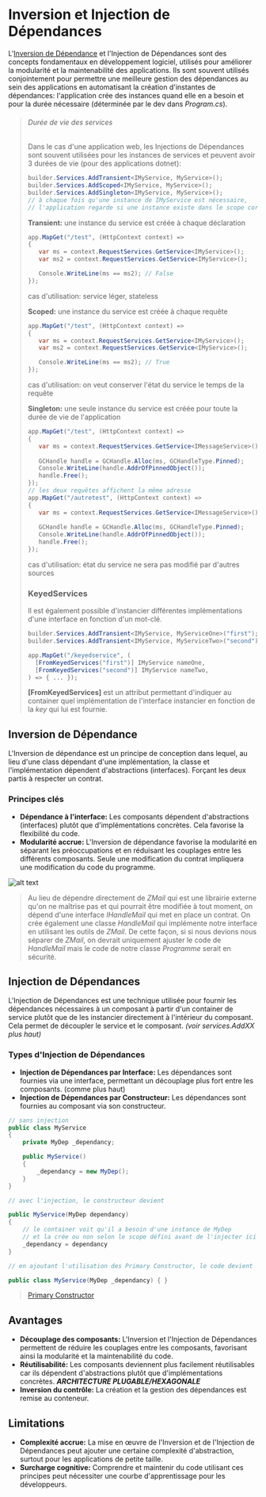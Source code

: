 # Inversion  et Injection de Dépendances

L'[Inversion de Dépendance](https://fr.wikipedia.org/wiki/SOLID_(informatique)) et l'Injection de Dépendances sont des concepts fondamentaux en développement logiciel, utilisés pour améliorer la modularité et la maintenabilité des applications. Ils sont souvent utilisés conjointement pour permettre une meilleure gestion des dépendances au sein des applications en automatisant la création d'instantes de dépendances: l'application crée des instances quand elle en a besoin et pour la durée nécessaire (déterminée par le dev dans *Program.cs*).

> ###### Durée de vie des services
> 
> Dans le cas d'une application web, les Injections de Dépendances sont souvent utilisées pour les instances de services et peuvent avoir 3 durées de vie (pour des applications dotnet):
>
> ```csharp
> builder.Services.AddTransient<IMyService, MyService>();
> builder.Services.AddScoped<IMyService, MyService>();
> builder.Services.AddSingleton<IMyService, MyService>();
> // à chaque fois qu'une instance de IMyService est nécessaire,
> // l'application regarde si une instance existe dans le scope correspondant
> ```
> 
> **Transient:** une instance du service est créée à chaque déclaration
> ```csharp
>app.MapGet("/test", (HttpContext context) =>
>{
>    var ms = context.RequestServices.GetService<IMyService>();
>    var ms2 = context.RequestServices.GetService<IMyService>();
>
>    Console.WriteLine(ms == ms2); // False
>});
> ```
> cas d'utilisation: service léger, stateless
> 
> **Scoped:** une instance du service est créée à chaque requête
> ```csharp
>app.MapGet("/test", (HttpContext context) =>
>{
>    var ms = context.RequestServices.GetService<IMyService>();
>    var ms2 = context.RequestServices.GetService<IMyService>();
>
>    Console.WriteLine(ms == ms2); // True
>});
> ```
> cas d'utilisation: on veut conserver l'état du service le temps de la requête 
> 
> **Singleton:** une seule instance du service est créée pour toute la durée de vie de l'application
> ```csharp
>app.MapGet("/test", (HttpContext context) =>
>{
>    var ms = context.RequestServices.GetService<IMessageService>();
>    
>    GCHandle handle = GCHandle.Alloc(ms, GCHandleType.Pinned);
>    Console.WriteLine(handle.AddrOfPinnedObject());
>    handle.Free();
>});
>// les deux requêtes affichent la même adresse
>app.MapGet("/autretest", (HttpContext context) =>
>{
>    var ms = context.RequestServices.GetService<IMessageService>();
>    
>    GCHandle handle = GCHandle.Alloc(ms, GCHandleType.Pinned);
>    Console.WriteLine(handle.AddrOfPinnedObject());
>    handle.Free();
>});
> ```
> cas d'utilisation: état du service ne sera pas modifié par d'autres sources
> 
> ### KeyedServices
>
> Il est également possible d'instancier différentes implémentations d'une interface en fonction d'un mot-clé.
> ```csharp
> builder.Services.AddTransient<IMyService, MyServiceOne>("first");
> builder.Services.AddTransient<IMyService, MyServiceTwo>("second");
>
> app.MapGet("/keyedservice", (
>	[FromKeyedServices("first")] IMyService nameOne,
>	[FromKeyedServices("second")] IMyService nameTwo,
> ) => { ... });
> ```
> **[FromKeyedServices]** est un attribut permettant d'indiquer au container quel implémentation de l'interface instancier en fonction de la *key* qui lui est fournie.

## Inversion de Dépendance

L'Inversion de dépendance est un principe de conception dans lequel, au lieu d'une class dépendant d'une implémentation, la classe et l'implémentation dépendent d'abstractions (interfaces). Forçant les deux partis à respecter un contrat.

### Principes clés

- **Dépendance à l'interface:** Les composants dépendent d'abstractions (interfaces) plutôt que d'implémentations concrètes. Cela favorise la flexibilité du code.
- **Modularité accrue:** L'Inversion de dépendance favorise la modularité en séparant les préoccupations et en réduisant les couplages entre les différents composants. Seule une modification du contrat impliquera une modification du code du programme.

![alt text](images/Inversion_dépendances.png)
> Au lieu de dépendre directement de *ZMail* qui est une librairie externe qu'on ne maîtrise pas et qui pourrait être modifiée à tout moment, on dépend d'une interface *IHandleMail* qui met en place un contrat.
> On crée également une classe *HandleMail* qui implémente notre interface en utilisant les outils de *ZMail*.
> De cette façon, si si nous devions nous séparer de *ZMail*, on devrait uniquement ajuster le code de *HandleMail* mais le code de notre classe *Programme* serait en sécurité.

## Injection de Dépendances


L'Injection de Dépendances est une technique utilisée pour fournir les dépendances nécessaires à un composant à partir d'un container de service plutôt que de les instancier directement à l'intérieur du composant. Cela permet de découpler le service et le composant. *(voir services.AddXX plus haut)*

### Types d'Injection de Dépendances

- **Injection de Dépendances par Interface:** Les dépendances sont fournies via une interface, permettant un découplage plus fort entre les composants. (comme plus haut)
- **Injection de Dépendances par Constructeur:** Les dépendances sont fournies au composant via son constructeur.

```csharp
// sans injection
public class MyService
{
	private MyDep _dependancy;

	public MyService()
	{
		_dependancy = new MyDep();
	}
}

// avec l'injection, le constructeur devient

public MyService(MyDep dependancy)
{
	// le container voit qu'il a besoin d'une instance de MyDep
	// et la crée ou non selon le scope défini avant de l'injecter ici
	_dependancy = dependancy
}

// en ajoutant l'utilisation des Primary Constructor, le code devient

public class MyService(MyDep _dependancy) { }
```
> [Primary Constructor](https://www.youtube.com/watch?v=Slvyugn458Q)

## Avantages

- **Découplage des composants:** L'Inversion et l'Injection de Dépendances permettent de réduire les couplages entre les composants, favorisant ainsi la modularité et la maintenabilité du code.
- **Réutilisabilité:** Les composants deviennent plus facilement réutilisables car ils dépendent d'abstractions plutôt que d'implémentations concrètes. ***ARCHITECTURE PLUGABLE/HEXAGONALE***
- **Inversion du contrôle:** La création et la gestion des dépendances est remise au conteneur.

## Limitations

- **Complexité accrue:** La mise en œuvre de l'Inversion et de l'Injection de Dépendances peut ajouter une certaine complexité d'abstraction, surtout pour les applications de petite taille.
- **Surcharge cognitive:** Comprendre et maintenir du code utilisant ces principes peut nécessiter une courbe d'apprentissage pour les développeurs.
